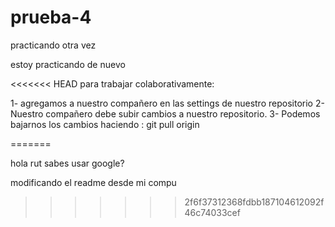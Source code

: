 # prueba-4
practicando otra vez


estoy practicando de nuevo

<<<<<<< HEAD
para trabajar colaborativamente:

1- agregamos a nuestro compañero en las settings de nuestro repositorio
2- Nuestro compañero debe subir cambios a nuestro repositorio.
3- Podemos bajarnos los cambios haciendo : git pull origin <nombre del branch>

=======

hola rut sabes usar google?

modificando el readme desde mi compu
>>>>>>> 2f6f37312368fdbb187104612092f46c74033cef
